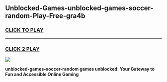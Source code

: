 
## Unblocked-Games-unblocked-games-soccer-random-Play-Free-gra4b
<h3>
<a href="https://premium76.site?title=unblocked-games-soccer-random&ref=22A">CLICK TO PLAY</a></h3>
<hr>

<h3>
<a href="https://premium76.site?title=unblocked-games-soccer-random&ref=22A">CLICK 2 PLAY</a>
  
</h3>

<a href="https://premium76.site?title=unblocked-games-soccer-random&ref=22A"><img src="https://clearcache.store/games.png"></a>


**unblocked-games-soccer-random games unblocked: Your Gateway to Fun and Accessible Online Gaming**
